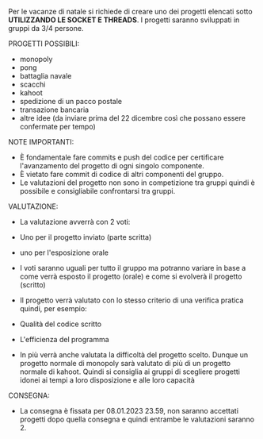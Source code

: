 Per le vacanze di natale si richiede di creare uno dei progetti elencati sotto **UTILIZZANDO LE SOCKET E THREADS**.
I progetti saranno sviluppati in gruppi da 3/4 persone.

PROGETTI POSSIBILI:
- monopoly
- pong
- battaglia navale
- scacchi
- kahoot
- spedizione di un pacco postale
- transazione bancaria
- altre idee (da inviare prima del 22 dicembre così che possano essere confermate per tempo)

NOTE IMPORTANTI:
- È fondamentale fare commits e push del codice per certificare l'avanzamento del progetto di ogni singolo componente.
- È vietato fare commit di codice di altri componenti del gruppo.
- Le valutazioni del progetto non sono in competizione tra gruppi quindi è possibile e consigliabile confrontarsi tra gruppi.

VALUTAZIONE:
- La valutazione avverrà con 2 voti:
- Uno per il progetto inviato (parte scritta)
- uno per l'esposizione orale
- I voti saranno uguali per tutto il gruppo ma potranno variare in base a come verrà esposto il progetto (orale) e come si evolverà il progetto (scritto)
- Il progetto verrà valutato con lo stesso criterio di una verifica pratica quindi, per esempio:
- Qualità del codice scritto
- L'efficienza del programma

- In più verrà anche valutata la difficoltà del progetto scelto. Dunque un progetto normale di monopoly sarà valutato di più di un progetto normale di kahoot.
  Quindi si consiglia ai gruppi di scegliere progetti idonei ai tempi a loro disposizione e alle loro capacità

CONSEGNA:
- La consegna è fissata per 08.01.2023 23.59, non saranno accettati progetti dopo quella consegna e quindi entrambe le valutazioni saranno 2. 